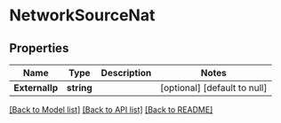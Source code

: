 # NetworkSourceNat

## Properties
Name | Type | Description | Notes
------------ | ------------- | ------------- | -------------
**ExternalIp** | **string** |  | [optional] [default to null]

[[Back to Model list]](../README.md#documentation-for-models) [[Back to API list]](../README.md#documentation-for-api-endpoints) [[Back to README]](../README.md)

